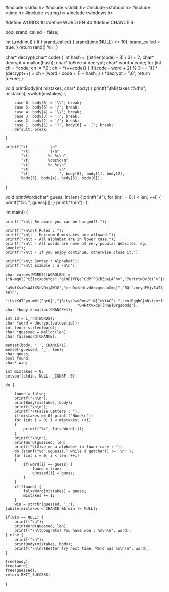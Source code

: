 #include <stdio.h>
#include <stdlib.h>
#include <stdbool.h>
#include <time.h>
#include <string.h>
#include<windows.h>

#define WORDS 10
#define WORDLEN 40
#define CHANCE 6

bool srand_called = false;

int i_rnd(int i) {
    if (!srand_called) {
        srand(time(NULL) << 10);
        srand_called = true;
    }
    return rand() % i;
}

char* decrypt(char* code) {
	int hash = ((strlen(code) - 3) / 3) + 2;
	char* decrypt = malloc(hash);
	char* toFree = decrypt;
	char* word = code;
	for (int ch = *code; ch != '\0'; ch = *(++code))
	{
		if((code - word + 2) % 3  == 1){
			*(decrypt++) = ch - (word - code + 1) - hash;
		}
	}
	*decrypt = '\0';
	return toFree;
}

void printBody(int mistakes, char* body) {
	printf("\tMistakes :%d\n", mistakes);
	switch(mistakes) {

		case 6: body[6] = '\\'; break;
		case 5: body[5] = '/'; break;
		case 4: body[4] = '\\'; break;
		case 3: body[3] = '|'; break;
		case 2: body[2] = '/'; break;
		case 1: body[1] = ')', body[0] = '('; break;
		default: break;

	}

	printf("\t _________\n"
	       "\t|         |\n"
	       "\t|        %c %c\n"
	       "\t|        %c%c%c\n"
	       "\t|        %c %c\n"
	       "\t|             \n"
	       "\t|             ", body[0], body[1], body[2],
	       body[3], body[4], body[5], body[6]);
}

void printWord(char* guess, int len) {
	printf("\t");
	for (int i = 0; i < len; ++i)
	{
		printf("%c ", guess[i]);
	}
	printf("\n\n");
}

int main() {

	printf("\n\t Be aware you can be hanged!!.");

	printf("\n\n\t Rules : ");
	printf("\n\t - Maximum 6 mistakes are allowed.");
	printf("\n\t - All alphabet are in lower case.");
	printf("\n\t - All words are name of very popular Websites. eg. Google");
	printf("\n\t - If you enjoy continue, otherwise close it.");

	printf("\n\t Syntax : Alphabet");
	printf("\n\t Example : a \n\n");

	char values[WORDS][WORDLEN] = {"N~mqOlJ^tZletXodeYgs","gCnDIfFQe^CdP^^B{hZpeLA^hv","7urtrtwQv{dt`>^}FaR]i]XUug^GI",
									"aSwfXsxOsWAlXScVQmjAWJG","cruD=idduvUdr=gmcauCmg]","BQt`zncypFVjvIaTl]u=_?Aa}F",
									"iLvkKdT`yu~mWj[^gcO|","jSiLyzJ=vPmnv^`N]^>ViAC^z_","xo|RqqhO|nNstjmzfiuoiFfhwtdh~",
									"OHkttvxdp|[nnW]Drgaomdq"};
	char *body = malloc(CHANCE+1);

	int id = i_rnd(WORDS);
	char *word = decrypt(values[id]);
	int len = strlen(word);
	char *guessed = malloc(len);
	char falseWord[CHANCE];

	memset(body, ' ', CHANCE+1);
	memset(guessed, '_', len);
	char guess;
	bool found;
	char* win;

	int mistakes = 0;
	setvbuf(stdin, NULL, _IONBF, 0);

	do {

		found = false;
		printf("\n\n");
		printBody(mistakes, body);
		printf("\n\n");
		printf("\tFalse Letters : ");
		if(mistakes == 0) printf("None\n");
		for (int i = 0; i < mistakes; ++i)
		{
			printf("%c", falseWord[i]);
		}
		printf("\n\n");
		printWord(guessed, len);
		printf("\tGive me a alphabet in lower case : ");
		do {scanf("%c",&guess);} while ( getchar() != '\n' );
		for (int i = 0; i < len; ++i)
		{
			if(word[i] == guess) {
				found = true;
				guessed[i] = guess;
			}
		}
		if(!found) {
			falseWord[mistakes] = guess;
			mistakes += 1;
		}
		win = strchr(guessed, '_');
	}while(mistakes < CHANCE && win != NULL);

	if(win == NULL) {
		printf("\n");
		printWord(guessed, len);
		printf("\n\tCongrats! You have won : %s\n\n", word);
	} else {
		printf("\n");
		printBody(mistakes, body);
		printf("\n\n\tBetter try next time. Word was %s\n\n", word);
	}

	free(body);
	free(word);
	free(guessed);
	return EXIT_SUCCESS;
}
